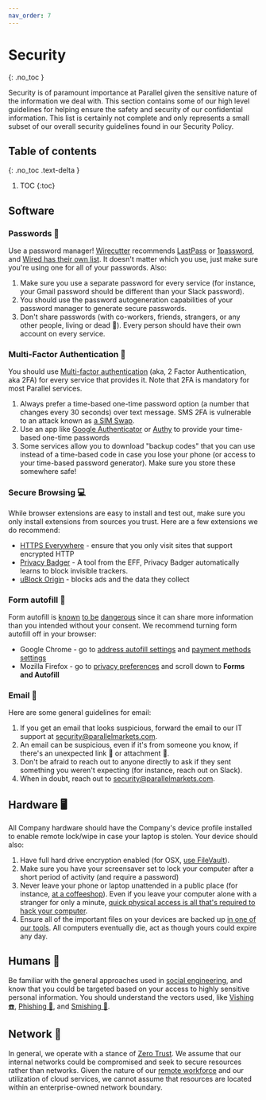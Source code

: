 ```yaml
---
nav_order: 7
---
```

# Security
{: .no_toc }

Security is of paramount importance at Parallel given the sensitive nature of the information we deal with. This section contains some of our high level guidelines for helping ensure the safety and security of our confidential information. This list is certainly not complete and only represents a small subset of our overall security guidelines found in our Security Policy.

## Table of contents
{: .no_toc .text-delta }

1. TOC
{:toc}

## Software
### Passwords :closed_lock_with_key:
Use a password manager!  [Wirecutter](https://thewirecutter.com/reviews/best-password-managers/) recommends [LastPass](https://www.lastpass.com/) or [1password](https://1password.com/), and [Wired has their own list](https://www.wired.com/story/best-password-managers/).  It doesn't matter which you use, just make sure you're using one for all of your passwords. Also:

1. Make sure you use a separate password for every service (for instance, your Gmail password should be different than your Slack password).
1. You should use the password autogeneration capabilities of your password manager to generate secure passwords.
1. Don't share passwords (with co-workers, friends, strangers, or any other people, living or dead :ghost:).  Every person should have their own account on every service.

### Multi-Factor Authentication :iphone:
You should use [Multi-factor authentication](https://en.wikipedia.org/wiki/Multi-factor_authentication) (aka, 2 Factor Authentication, aka 2FA) for every service that provides it.  Note that 2FA is mandatory for most Parallel services.

1. Always prefer a time-based one-time password option (a number that changes every 30 seconds) over text message.  SMS 2FA is vulnerable to an attack known as [a SIM Swap](https://www.wired.com/story/sim-swap-attack-defend-phone/).
1. Use an app like [Google Authenticator](https://support.google.com/accounts/answer/1066447?hl=en&ref_topic=2954345) or [Authy](https://authy.com) to provide your time-based one-time passwords
1. Some services allow you to download "backup codes" that you can use instead of a time-based code in case you lose your phone (or access to your time-based password generator).  Make sure you store these somewhere safe!

### Secure Browsing :computer:
While browser extensions are easy to install and test out, make sure you only install extensions from sources you trust.  Here are a few extensions we do recommend:

* [HTTPS Everywhere](https://www.eff.org/https-everywhere) - ensure that you only visit sites that support encrypted HTTP
* [Privacy Badger](https://privacybadger.org) - A tool from the EFF, Privacy Badger automatically learns to block invisible trackers.
* [uBlock Origin](https://github.com/gorhill/uBlock#installation) - blocks ads and the data they collect

### Form autofill :memo:
Form autofill is [known](https://www.popularmechanics.com/technology/security/a24687/autofill-bad/) [to be](https://www.techadvisory.org/2019/01/the-dangers-of-autocomplete-passwords/) [dangerous](https://thehackernews.com/2017/01/browser-autofill-phishing.html) since it can share more information than you intended without your consent. We recommend turning form autofill off in your browser:

* Google Chrome - go to [address autofill settings](chrome://settings/addresses) and [payment methods settings](chrome://settings/payments)
* Mozilla Firefox - go to [privacy preferences](about:preferences#privacy) and scroll down to **Forms and Autofill**

### Email :email:
Here are some general guidelines for email:

1. If you get an email that looks suspicious, forward the email to our IT support at [security@parallelmarkets.com](mailto:security@parallelmarkets.com).
1. An email can be suspicious, even if it's from someone you know, if there's an unexpected link :link: or attachment :file_folder:.
1. Don't be afraid to reach out to anyone directly to ask if they sent something you weren't expecting (for instance, reach out on Slack).
1. When in doubt, reach out to [security@parallelmarkets.com](mailto:security@parallelmarkets.com).

## Hardware :desktop_computer:
All Company hardware should have the Company's device profile installed to enable remote lock/wipe in case your laptop is stolen.  Your device should also:

1. Have full hard drive encryption enabled (for OSX, [use FileVault](https://support.apple.com/en-us/HT204837)).
1. Make sure you have your screensaver set to lock your computer after a short period of activity (and require a password)
1. Never leave your phone or laptop unattended in a public place (for instance, [at a coffeeshop](../work/where/#coffee-shops-coffee-and-co-working-spaces)).  Even if you leave your computer alone with a stranger for only a minute, [quick physical access is all that's required to hack your computer](https://en.wikipedia.org/wiki/Physical_access).
1. Ensure all of the important files on your devices are backed up [in one of our tools](../work/coordination/#communications-tools).  All computers eventually die, act as though yours could expire any day.

## Humans :bust_in_silhouette:
Be familiar with the general approaches used in [social engineering](https://en.wikipedia.org/wiki/Social_engineering_(security)), and know that you could be targeted based on your access to highly sensitive personal information.  You should understand the vectors used, like [Vishing :phone:](https://en.wikipedia.org/wiki/Social_engineering_(security)#Vishing), [Phishing :fishing_pole_and_fish:](https://en.wikipedia.org/wiki/Social_engineering_(security)#Phishing), and [Smishing :iphone:](https://en.wikipedia.org/wiki/Social_engineering_(security)#Smishing).

## Network :satellite:
In general, we operate with a stance of [Zero Trust](https://en.wikipedia.org/wiki/Zero_Trust).  We assume that our internal networks could be compromised and seek to secure resources rather than networks.  Given the nature of our [remote workforce](../work/index.md) and our utilization of cloud services, we cannot assume that resources are located within an enterprise-owned network boundary.
